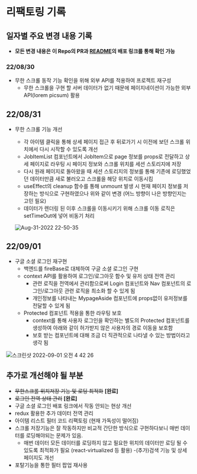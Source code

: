 # 리팩토링 기록

## 일자별 주요 변경 내용 기록
  - **모든 변경 내용은 이 Repo의 PR과 [README](README.md)의 배포 링크를 통해 확인 가능**
 ### 22/08/30
- 무한 스크롤 동작 기능 확인을 위해 외부 API를 적용하여 프로젝트 재구성
  - 무한 스크롤을 구현 할 서버 데이터가 없기 때문에 페이지네이션이 가능한 외부 API(lorem picsum) 활용
 ## 22/08/31
- 무한 스크롤 기능 개선
  - 각 아이템 클릭을 통해 상세 페이지 접근 후 뒤로가기 시 이전에 보던 스크롤 위치에서 다시 시작할 수 있도록 개선
  - JobItemList 컴포넌트에서 JobItem으로 page 정보를 props로 전달하고 상세 페이지로 라우팅 시 페이지 정보와 스크롤 위치를 세션 스토리지에 저장
  - 다시 원래 페이지로 돌아왔을 때 세션 스토리지의 정보를 통해 기존에 로딩했었던 데이터만큼 새로 불러오고 스크롤을 해당 위치로 이동시킴
  - useEffect의 cleanup 함수를 통해 unmount 발생 시 현재 페이지 정보를 저장하는 방식으로 구현하였으나 위와 같이 변경 (어느 방향이 나은 방향인지는 고민 필요)
  - 데이터가 렌더링 된 이후 스크롤을 이동시키기 위해 스크롤 이동 로직은 setTimeOut에 넣어 비동기 처리
  
  ![Aug-31-2022 22-50-35](https://user-images.githubusercontent.com/101119985/187695052-197b1c32-a2d6-4bf0-8af6-01f807e6ea80.gif)
  
 ## 22/09/01
- 구글 소셜 로그인 재구현
  - 백엔드를 fireBase로 대체하여 구글 소셜 로그인 구현
  - context API를 활용하여 로그인/로그아웃 함수 및 유저 상태 전역 관리
    - 관련 로직을 전역에서 관리함으로써 Login 컴포넌트와 Nav 컴포넌트의 로그인/로그아웃 관련 로직을 최소화 할 수 있게 됨
    - 개인정보를 나타내는 MypageAside 컴포넌트에 props없이 유저정보를 전달할 수 있게 됨
  - Protected 컴포넌트 적용을 통한 라우팅 보호
    - context를 통해 사용자 로그인을 확인하는 별도의 Protected 컴포넌트를 생성하여 아래와 같이 허가받지 않은 사용자의 경로 이동을 보호함
    - 보호 받는 컴포넌트에 대해 조금 더 직관적으로 나타낼 수 있는 방법이라고 생각 됨
    
![스크린샷 2022-09-01 오전 4 42 26](https://user-images.githubusercontent.com/101119985/187768133-76cc5577-c59e-4dfa-8995-f98d0f040cd8.png)

## 추가로 개선해야 될 부분
 - ~~무한스크롤 위치저장 기능 및 로딩 최적화~~ **[완료]**
 - ~~로그인 전역 상태 관리~~ **[완료]** 
 - 구글 소셜 로그인 배포 링크에서 작동 안되는 현상 개선
 - redux 활용한 추가 데이터 전역 관리
 - 아이템 리스트 필터 코드 리팩토링 (현재 가독성이 떨어짐)
 - 스크롤 저장기능은 잘 작동하지만 비교적 간단한 방식으로 구현하다보니 매번 데이터를 로딩해야되는 문제가 있음.
   - 매번 데이터 모든 데이터를 로딩하지 않고 필요한 위치의 데이터만 로딩 될 수 있도록 최적화가 필요 (react-virtualized 등 활용)
 -(추가)검색 기능 및 상세 페이지도 개선
 - 포탈기능을 통한 필터 팝업 재사용
